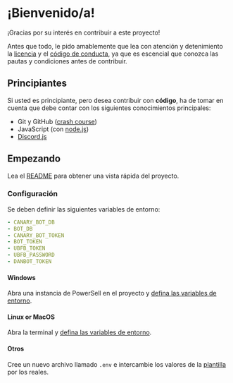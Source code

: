 # ¡Bienvenido/a!

¡Gracias por su interés en contribuir a este proyecto!

Antes que todo, le pido amablemente que lea con atención y detenimiento la [licencia](LICENSE) y el [código de conducta](code_of_conduct.md), ya que es escencial que conozca las pautas y condiciones antes de contribuir.

## Principiantes

Si usted es principiante, pero desea contribuir con **código**, ha de tomar en cuenta que debe contar con los siguientes conocimientos principales:

* Git y GitHub ([crash course](https://youtu.be/HiXLkL42tMU))
* JavaScript (con [node.js](https://nodejs.org/))
* [Discord.js](https://discord.js.org/)


## Empezando

Lea el [README](README.md) para obtener una vista rápida del proyecto.

### Configuración

Se deben definir las siguientes variables de entorno:
```yaml
- CANARY_BOT_DB
- BOT_DB
- CANARY_BOT_TOKEN
- BOT_TOKEN
- UBFB_TOKEN
- UBFB_PASSWORD
- DANBOT_TOKEN
```

#### Windows

Abra una instancia de PowerSell en el proyecto y [defina las variables de entorno](https://docs.microsoft.com/es-es/powershell/module/microsoft.powershell.core/about/about_environment_variables).

#### Linux or MacOS

Abra la terminal y [defina las variables de entorno](https://www.digitalocean.com/community/tutorials/how-to-read-and-set-environmental-and-shell-variables-on-linux-es).

#### Otros

Cree un nuevo archivo llamado `.env` e intercambie los valores de la [plantilla](.env.example) por los reales.